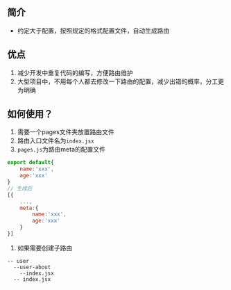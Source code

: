 ## 简介
- 约定大于配置，按照规定的格式配置文件，自动生成路由
  
## 优点
1. 减少开发中重复代码的编写，方便路由维护
2. 大型项目中，不用每个人都去修改一下路由的配置，减少出错的概率，分工更为明确
   
## 如何使用？

1. 需要一个pages文件夹放置路由文件
2. 路由入口文件名为`index.jsx`
3. `pages.js`为路由meta的配置文件
```js
export default{
    name:'xxx',
    age:'xxx'
}
// 生成后
[{
    ...,
    meta:{
        name:'xxx',
        age:'xxx'
    }
}]
```
1. 如果需要创建子路由
```
-- user
  --user-about
    --index.jsx
  -- index.jsx
```
